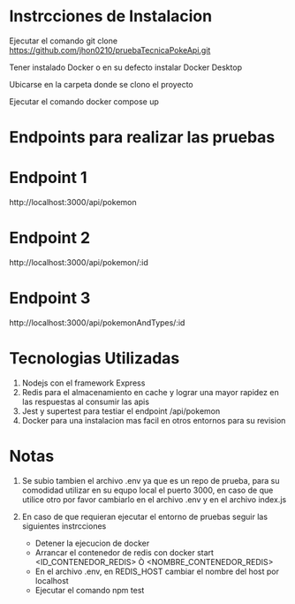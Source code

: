 # Instrcciones de Instalacion

Ejecutar el comando git clone https://github.com/jhon0210/pruebaTecnicaPokeApi.git

Tener instalado Docker o en su defecto instalar Docker Desktop

Ubicarse en la carpeta donde se clono el proyecto

Ejecutar el comando docker compose up

# Endpoints para realizar las pruebas

# Endpoint 1
http://localhost:3000/api/pokemon 

# Endpoint 2
http://localhost:3000/api/pokemon/:id 

# Endpoint 3
http://localhost:3000/api/pokemonAndTypes/:id

# Tecnologias Utilizadas

1. Nodejs con el framework Express
2. Redis para el almacenamiento en cache y lograr una mayor rapidez en las respuestas al consumir las apis
3. Jest y supertest para testiar el endpoint /api/pokemon
4. Docker para una instalacion mas facil en otros entornos para su revision

# Notas
1. Se subio tambien el archivo .env ya que es un repo de prueba, para su comodidad utilizar en su equpo local el puerto 3000,
   en caso de que utilice otro por favor cambiarlo en el archivo .env y en el archivo index.js
   
2. En caso de que requieran ejecutar el entorno de pruebas seguir las siguientes instrcciones
    * Detener la ejecucion de docker
    * Arrancar el contenedor de redis con docker start <ID_CONTENEDOR_REDIS> Ò <NOMBRE_CONTENEDOR_REDIS>
    * En el archivo .env, en REDIS_HOST cambiar el nombre del host por localhost
    * Ejecutar el comando npm test




